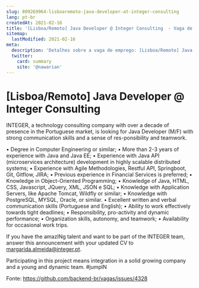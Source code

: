 ```yaml
---
slug: 809269964-lisboaremoto-java-developer-at-integer-consulting
lang: pt-br
createdAt: 2021-02-16
title: '[Lisboa/Remoto] Java Developer @ Integer Consulting  - Vaga de Emprego'
sitemap:
  lastModified: 2021-02-16
meta:
  description: 'Detalhes sobre a vaga de emprego: [Lisboa/Remoto] Java Developer @ Integer Consulting '
  twitter:
    card: summary
    site: '@nawarian'
---
```


# [Lisboa/Remoto] Java Developer @ Integer Consulting 

INTEGER, a technology consulting company with over a decade of presence in the Portuguese market, is looking for Java Developer (M/F) with strong communication skills and a sense of res-ponsibility and teamwork.

•	Degree in Computer Engineering or similar;
•	More than 2-3 years of experience with Java and Java EE;
•	Experience with Java API (microservices architecture) development in highly scalable distributed systems;
•	Experience with Agile Methodologies, Restful API, Springboot, Git, Gitflow, JIRA;
•	Previous experience in Financial Services is preferred;
•	Knowledge in Object-Oriented Programming;
•	Knowledge of Java, HTML, CSS, Javascript, JQuery, XML, JSON e SQL;
•	Knowledge with Application Servers, like Apache Tomcat, Wildfly or similar;
•	Knowledge with PostgreSQL, MYSQL, Oracle, or similar.
•	Excellent written and verbal communication skills (Portuguese and English);
•	Ability to work effectively towards tight deadlines;
•	Responsibility, pro-activity and dynamic performance;
•	Organization skills, autonomy, and teamwork;
•	Availability for occasional work trips.

If you have the amazINg talent and want to be part of the INTEGER team, answer this announcement with your updated CV to margarida.almeida@integer.pt.

Participating in this project means integration in a solid growing company and a young and dynamic team. #jumpIN



Fonte: https://github.com/backend-br/vagas/issues/4328